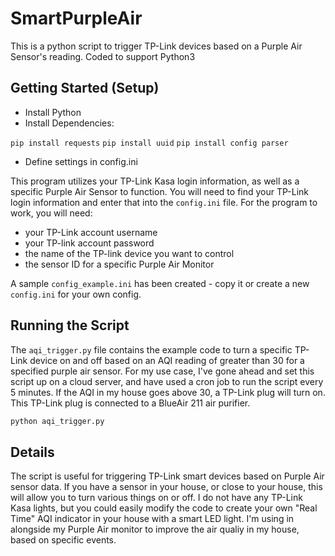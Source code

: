 # SmartPurpleAir
 This is a python script to trigger TP-Link devices based on a Purple Air Sensor's reading.  Coded to support Python3
 
## Getting Started (Setup)

- Install Python
- Install Dependencies:

`pip install requests`
`pip install uuid`
`pip install config parser`

- Define settings in config.ini

This program utilizes your TP-Link Kasa login information, as well as a specific Purple Air Sensor to function.  You will need to find your TP-Link login information and enter that into the `config.ini` file.  For the program to work, you will need:

- your TP-Link account username
- your TP-link account password
- the name of the TP-link device you want to control
- the sensor ID for a specific Purple Air Monitor

A sample `config_example.ini` has been created - copy it or create a new `config.ini` for your own config.

## Running the Script

The `aqi_trigger.py` file contains the example code to turn a specific TP-Link device on and off based on an AQI reading of greater than 30 for a specified purple air sensor.
For my use case, I've gone ahead and set this script up on a cloud server, and have used a cron job to run the script every 5 minutes.  If the AQI in my house goes above 30, a TP-Link plug will turn on.  This TP-Link plug is connected to a BlueAir 211 air purifier. 

```sh
python aqi_trigger.py
```

## Details

The script is useful for triggering TP-Link smart devices based on Purple Air sensor data.  If you have a sensor in your house, or close to your house, this will allow you to turn various things on or off.  I do not have any TP-Link Kasa lights, but you could easily modify the code to create your own "Real Time" AQI indicator in your house with a smart LED light.  I'm using in alongside my Purple Air monitor to improve the air qualiy in my house, based on specific events.

